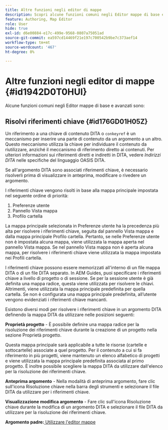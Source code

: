```yaml
---
title: Altre funzioni negli editor di mappe
description: Scopri alcune funzioni comuni negli Editor mappe di base e avanzati. Scopri come risolvere i riferimenti chiave nell’editor mappa.
feature: Authoring, Map Editor
role: User
hide: true
exl-id: d6e00884-e17c-499e-9568-0807a75051ad
source-git-commit: ea597cd14469f21e197c700542b9be7c373aef14
workflow-type: tm+mt
source-wordcount: '467'
ht-degree: 0%

---
```


# Altre funzioni negli editor di mappe {#id1942D0T0HUI}

Alcune funzioni comuni negli Editor mappe di base e avanzati sono:

## Risolvi riferimenti chiave {#id176GD01H05Z}

Un riferimento a una chiave di contenuto DITA o `conkeyref` è un meccanismo per inserire una parte di contenuto da un argomento a un altro. Questo meccanismo utilizza la chiave per individuare il contenuto da riutilizzare, anziché il meccanismo di riferimento diretto ai contenuti. Per ulteriori informazioni sui riferimenti diretti e indiretti in DITA, vedere *Indirizzi DITA* nelle specifiche del linguaggio OASIS DITA.

Se all&#39;argomento DITA sono associati riferimenti chiave, è necessario risolverli prima di visualizzare in anteprima, modificare o rivedere un argomento.

I riferimenti chiave vengono risolti in base alla mappa principale impostata nel seguente ordine di priorità:

1. Preferenze utente
1. Pannello Vista mappa
1. Profilo cartella

La mappa principale selezionata in Preferenze utente ha la precedenza più alta per risolvere i riferimenti chiave, seguita dal pannello Vista mappa e dalla mappa principale Profilo cartella. Pertanto, se nelle Preferenze utente non è impostata alcuna mappa, viene utilizzata la mappa aperta nel pannello Vista mappa. Se nel pannello Vista mappa non è aperta alcuna mappa, per risolvere i riferimenti chiave viene utilizzata la mappa impostata nei Profili cartella.

I riferimenti chiave possono essere memorizzati all&#39;interno di un file mappa DITA o di un file DITA separato. In AEM Guides, puoi specificare i riferimenti chiave a livello di progetto o di sessione. Se per la sessione utente è già definita una mappa radice, questa viene utilizzata per risolvere le chiavi. Altrimenti, viene utilizzata la mappa principale predefinita per quella cartella. Se non è configurata una mappa principale predefinita, all’utente vengono evidenziati i riferimenti chiave mancanti.

Esistono diversi modi per risolvere i riferimenti chiave in un argomento DITA definendo la mappa DITA da utilizzare nelle posizioni seguenti:

**Proprietà progetto** - È possibile definire una mappa radice per la risoluzione dei riferimenti chiave durante la creazione di un progetto nella sezione Proprietà progetto.

Questa mappa principale sarà applicabile a tutte le risorse (cartelle e sottocartelle) associate a quel progetto. Per il contenuto a cui si fa riferimento in più progetti, viene mantenuto un elenco alfabetico di progetti e viene utilizzata la mappa principale predefinita associata al primo progetto. È inoltre possibile scegliere la mappa DITA da utilizzare dall&#39;elenco per la risoluzione dei riferimenti chiave.

**Anteprima argomento** - Nella modalità di anteprima argomento, fare clic sull&#39;icona Risoluzione chiave nella barra degli strumenti e selezionare il file DITA da utilizzare per i riferimenti chiave.

**Visualizzazione modifica argomento** - Fare clic sull&#39;icona Risoluzione chiave durante la modifica di un argomento DITA e selezionare il file DITA da utilizzare per la risoluzione dei riferimenti chiave.

**Argomento padre:**[ Utilizzare l&#39;editor mappe](map-editor.md)
